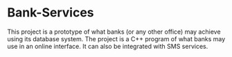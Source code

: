 # Bank-Services
This project is a prototype of what banks (or any other office) may achieve using its database system. The project is a C++ program of what banks may use in an online interface. It can also be integrated with SMS services.
